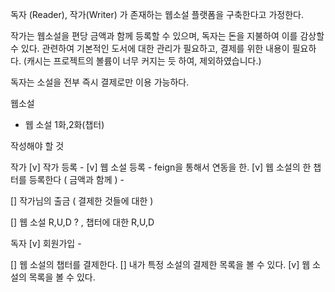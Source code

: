 
독자 (Reader), 작가(Writer) 가 존재하는 웹소설 플랫폼을 구축한다고 가정한다.

작가는 웹소설을 편당 금액과 함께 등록할 수 있으며,
독자는 돈을 지불하여 이를 감상할 수 있다.
관련하여 기본적인 도서에 대한 관리가 필요하고, 결제를 위한 내용이 필요하다.
(캐시는 프로젝트의 볼륨이 너무 커지는 듯 하여, 제외하였습니다.)

독자는 소설을 전부 즉시 결제로만 이용 가능하다.


웹소설
  - 웹 소설 1화,2화(챕터)


작성해야 할 것 

작가
 [v] 작가 등록  -
 [v] 웹 소설 등록 - feign을 통해서 연동을 한.
 [v] 웹 소설의 한 챕터를 등록한다 ( 금액과 함께 ) - 

 [] 작가님의 출금 ( 결제한 것들에 대한 )

 [] 웹 소설 R,U,D ? , 챕터에 대한 R,U,D

독자
 [v] 회원가입 -

 [] 웹 소설의 챕터를 결제한다.
 [] 내가 특정 소설의 결제한 목록을 볼 수 있다.
 [v] 웹 소설의 목록을 볼 수 있다.

